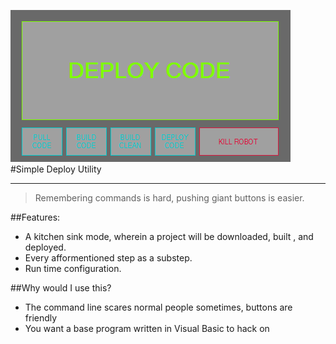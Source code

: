 ![simpleuiscreencap.PNG](simpleuiscreencap.PNG)
#Simple Deploy Utility

---

> Remembering commands is hard, pushing giant buttons is easier.

##Features:
- A kitchen sink mode, wherein a project will be downloaded, built , and deployed.
- Every afformentioned step as a substep.
- Run time configuration.

##Why would I use this?
- The command line scares normal people sometimes, buttons are friendly
- You want a base program written in Visual Basic to hack on
